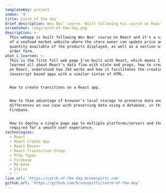 ```yaml
---
templateKey: project
index: '4'
title: Catch of the day
brief_description: Wes Bos’ course. Built following his course on React.
screenshot: /img/catch-of-the-day.png
description: >-
  This webapp is built following Wes Bos' course on React and it's a simulation
  of a seafood market website where the store owner can update price and and
  quantity available of the products displayed, as well as a section with an
  order form.
what_i_learned: >-
  This is the first full web page I've built with React, which means I've
  learned all about React's data flow with state and props, how to create routes
  on React, understood how JSX works and how it facilitates the creation of
  Javascript based apps with a similar sintax of HTML.


  How to create transitions on a React app.


  How to tkae advantage of browser's local storage to preserve data and the main
  differences on use case with preserving data using a database, in this case,
  Firebase.


  How to deploy a single page app to multiple platforms/servers and the settings
  required for a smooth user experience.
technologies:
  - React
  - React Create App
  - React Router
  - React Trasnsition Group
  - Prop Types
  - Firebase
  - Re-base
  - Stylus
  - ''
live_url: 'https://catch-of-the-day.brunospitti.com'
github_url: 'https://github.com/brunospitti/catch-of-the-day'
---
```


